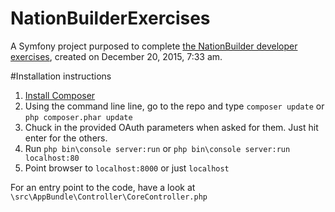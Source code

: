 NationBuilderExercises
======================

A Symfony project purposed to complete [the NationBuilder developer exercises](http://nationbuilder.com/developer_exercises), created on December 20, 2015, 7:33 am.

#Installation instructions

1. [Install Composer](https://getcomposer.org/doc/00-intro.md)
2. Using the command line line, go to the repo and type `composer update` or `php composer.phar update`
3. Chuck in the provided OAuth parameters when asked for them. Just hit enter for the others.
4. Run `php bin\console server:run` or `php bin\console server:run localhost:80`
5. Point browser to `localhost:8000` or just `localhost`

For an entry point to the code, have a look at `\src\AppBundle\Controller\CoreController.php`

